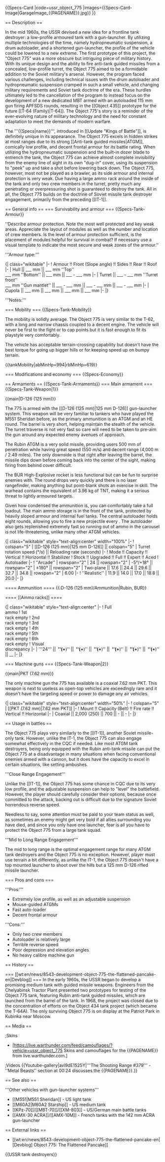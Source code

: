 {{Specs-Card
|code=ussr_object_775
|images={{Specs-Card-Image|GarageImage_{{PAGENAME}}.jpg}}
}}

== Description ==
<!-- ''In the description, the first part should be about the history of the creation and combat usage of the vehicle, as well as its key features. In the second part, tell the reader about the ground vehicle in the game. Insert a screenshot of the vehicle, so that if the novice player does not remember the vehicle by name, he will immediately understand what kind of vehicle the article is talking about.'' -->
In the mid 1960s, the USSR devised a new idea for a frontline tank destroyer: a low-profile armoured tank with a gun-launcher. By utilizing multiple technologies of the time, namely hydropneumatic suspension, a drum autoloader, and a shortened gun-launcher, the profile of the vehicle could be lowered to a new extreme. The first prototype of this project, the "Object 775" was a more obscure but intriguing piece of military history. With its unique design and the ability to fire anti-tank guided missiles from a concealed, low-profile turret, the Object 775 aimed to be a formidable addition to the Soviet military's arsenal. However, the program faced various challenges, including technical issues with the drum autoloader and hydropneumatic suspension cramped in such a small vehicle, and changing military requirements and Soviet tank doctrine of the era. These hurdles ultimately led to the cancellation of the program to instead focus on the development of a new dedicated MBT armed with an autoloaded 115 mm gun firing APFSDS rounds, resulting in the [[Object 435]] prototype for the future [[T-64 (Family)|T-64]]. The Object 775's story is a reminder of the ever-evolving nature of military technology and the need for constant adaptation to meet the demands of modern warfare.

The '''{{Specs|name}}''', introduced in [[Update "Kings of Battle"]], is definitely unique in its appearance. The Object 775 excels in hidden strikes at most ranges due to its strong [[Anti-tank guided missiles|ATGM]], comically low profile, and decent frontal armour for its battle rating. When utilizing the hydropneumatic suspension and the built-in dozer blade to entrench the tank, the Object 775 can achieve almost complete invisibility from the enemy line of sight in its own "dug-in" cover, using its suspension to "peek" up and take a shot before lowering back down. The Object 775, however, most not be played as a brawler, as its side armour and internal protection is very weak. Due having a large ammo rack around the inside of the tank and only two crew members in the turret, pretty much any penetrating or overpressuring shot is guaranteed to destroy the tank. All in all, the Object 775 builds on the doctrine of Soviet missile tank destroyer engagement, primarily from the preceding [[IT-1]].

== General info ==
=== Survivability and armour ===
{{Specs-Tank-Armour}}
<!-- ''Describe armour protection. Note the most well protected and key weak areas. Appreciate the layout of modules as well as the number and location of crew members. Is the level of armour protection sufficient, is the placement of modules helpful for survival in combat? If necessary use a visual template to indicate the most secure and weak zones of the armour.'' -->
''Describe armour protection. Note the most well protected and key weak areas. Appreciate the layout of modules as well as the number and location of crew members. Is the level of armour protection sufficient, is the placement of modules helpful for survival in combat? If necessary use a visual template to indicate the most secure and weak zones of the armour.''

'''Armour type:''' <!-- The types of armour present on the vehicle and their general locations -->
<!-- Example: * Rolled homogeneous armour (Front, Side, Rear, Hull roof)
* Cast homogeneous armour (Turret, Transmission area) -->

{| class="wikitable"
|-
! Armour !! Front (Slope angle) !! Sides !! Rear !! Roof
|-
| Hull || ___ mm || ___ mm ''Top'' <br> ___ mm ''Bottom'' || ___ mm || ___ - ___ mm
|-
| Turret || ___ - ___ mm ''Turret front'' <br> ___ mm ''Gun mantlet'' || ___ - ___ mm || ___ - ___ mm || ___ - ___ mm
|-
| Cupola || ___ mm || ___ mm || ___ mm || ___ mm
|-
|}

'''Notes:''' <!-- Any additional notes which the user needs to be aware of -->
<!-- Example: * Suspension wheels are 20 mm thick, tracks are 30 mm thick, and torsion bars are 60 mm thick. -->

=== Mobility ===
{{Specs-Tank-Mobility}}
<!-- ''Write about the mobility of the ground vehicle. Estimate the specific power and manoeuvrability, as well as the maximum speed forwards and backwards.'' -->
The mobility is solidly average. The Object 775 is very similar to the T-62, with a long and narrow chassis coupled to a decent engine. The vehicle will never be first to the fight or to cap points but it is fast enough to fit its playstyle very comfortably.

The vehicle has acceptable terrain-crossing capability but doesn't have the best torque for going up bigger hills or for keeping speed up on bumpy terrain.

{{tankMobility|abMinHp=994|rbMinHp=619}}

=== Modifications and economy ===
{{Specs-Economy}}

== Armaments ==
{{Specs-Tank-Armaments}}
=== Main armament ===
{{Specs-Tank-Weapon|1}}
<!-- ''Give the reader information about the characteristics of the main gun. Assess its effectiveness in a battle based on the reloading speed, ballistics and the power of shells. Do not forget about the flexibility of the fire, that is how quickly the cannon can be aimed at the target, open fire on it and aim at another enemy. Add a link to the main article on the gun: <code><nowiki>{{main|Name of the weapon}}</nowiki></code>. Describe in general terms the ammunition available for the main gun. Give advice on how to use them and how to fill the ammunition storage.'' -->
{{main|D-126 (125 mm)}}

The 775 is armed with the [[D-126 (125 mm)|125 mm D-126]] gun-launcher system. This weapon will be very familiar to tankers who have played the M551 Sheridan before, as the primary ammunition is an ATGM and an HE round. The barrel is very short, helping maintain the stealth of the vehicle. The turret traverse is not very fast so care will need to be taken to pre-aim the gun around any expected enemy avenues of approach.

The Rubin ATGM is a very solid missile, providing users 500 mm of penetration while having great speed (550 m/s) and decent range (4,000 m / 2.49 miles). The only downside is that right after leaving the barrel, the missile dips down before coming back into the center of the sight, making firing from behind cover difficult.

The BUR High-Explosive rocket is less functional but can be fun to surprise enemies with. The round drops very quickly and there is no laser rangefinder, making anything but point-blank shots an exercise in skill. The warhead contains the equivalent of 3.96 kg of TNT, making it a serious threat to lightly armoured targets.

Given how condensed the ammunition is, you can comfortably take a full loadout. The main ammo storage is in the front of the tank, protected by heavily sloped armour and internal fuel tanks. The central autoloader holds eight rounds, allowing you to fire a new projectile every . The autoloader also gets replenished extremely fast so running out of ammo in the carousel is not life-threatening, unlike many other ATGM vehicles.

{| class="wikitable" style="text-align:center" width="100%"
|-
! colspan="5" | [[D-126 (125 mm)|125 mm D-126]] || colspan="5" | Turret rotation speed (°/s) || Reloading rate (seconds)
|-
! Mode !! Capacity !! Vertical !! Horizontal !! Stabilizer
! Stock !! Upgraded !! Full !! Expert !! Aced
! Autoloader
|-
! ''Arcade''
| rowspan="2" | 24 || rowspan="2" | -5°/+18° || rowspan="2" | ±180° || rowspan="2" | Two-plane || 17.6 || 24.4 || 29.6 || 32.7 || 34.8 || rowspan="2" | 6.00
|-
! ''Realistic''
| 11.9 || 14.0 || 17.0 || 18.8 || 20.0
|-
|}

==== Ammunition ====
{{:D-126 (125 mm)/Ammunition|Rubin, BUR}}

==== [[Ammo racks]] ====
<!-- [[File:Ammoracks_{{PAGENAME}}.png|right|thumb|x250px|[[Ammo racks]] of the {{PAGENAME}}]] -->
<!-- '''Last updated:''' -->
{| class="wikitable" style="text-align:center"
|-
! Full<br>ammo
! 1st<br>rack empty
! 2nd<br>rack empty
! 3rd<br>rack empty
! 4th<br>rack empty
! 5th<br>rack empty
! 6th<br>rack empty
! Visual<br>discrepancy
|-
| '''24''' || __&nbsp;''(+__)'' || __&nbsp;''(+__)'' || __&nbsp;''(+__)'' || __&nbsp;''(+__)'' || __&nbsp;''(+__)'' || __&nbsp;''(+__)'' || __
|-
|}

=== Machine guns ===
{{Specs-Tank-Weapon|2}}
<!-- ''Offensive and anti-aircraft machine guns not only allow you to fight some aircraft but also are effective against lightly armoured vehicles. Evaluate machine guns and give recommendations on its use.'' -->
{{main|PKT (7.62 mm)}}

The only machine gun the 775 has available is a coaxial 7.62 mm PKT. This weapon is next to useless as open-top vehicles are exceedingly rare and it doesn't have the targeting speed or power to damage any air vehicles.

{| class="wikitable" style="text-align:center" width="50%"
|-
! colspan="5" | [[PKT (7.62 mm)|7.62 mm PKT]]
|-
! Mount !! Capacity (Belt) !! Fire rate !! Vertical !! Horizontal
|-
| Coaxial || 2,000 (250) || 700 || - || -
|-
|}

== Usage in battles ==
<!-- ''Describe the tactics of playing in the vehicle, the features of using vehicles in the team and advice on tactics. Refrain from creating a "guide" - do not impose a single point of view but instead give the reader food for thought. Describe the most dangerous enemies and give recommendations on fighting them. If necessary, note the specifics of the game in different modes (AB, RB, SB).'' -->

The Object 775 plays very similarly to the [[IT-1]], another Soviet missile-only tank. However, unlike the IT-1, the Object 775 can also engage somewhat effectively in the CQC if needed. Like most ATGM tank destroyers, being only equipped with the Rubin anti-tank missile can put the Object 775 at a disadvantage in many situations when facing conventional enemies armed with a cannon, but it does have the capacity to excel in certain situations, like setting ambushes.

'''Close Range Engagement'''

Unlike the [[IT-1]], the Object 775 has some chance in CQC due to its very low profile, and the adjustable suspension can help to "level" the battlefield. However, the player should carefully consider their options, because once committed to the attack, backing out is difficult due to the signature Soviet horrendous reverse speed.

Needless to say, some attention must be paid to your team status as well, as sometimes an enemy might get very bold if all allies surrounding you have died, and since you only have one launcher, fear is all you have to protect the Object 775 from a large tank squad.

'''Mid to Long Range Engagement'''

The mid to long range is the optimal engagement range for many ATGM tank destroyers and the Object 775 is no exception. However, player must use terrain a bit differently, as unlike the IT-1, the Object 775 doesn't have a top mounted launcher to shoot over the hills but a 125 mm D-126 rifled missile launcher.

=== Pros and cons ===
<!-- ''Summarise and briefly evaluate the vehicle in terms of its characteristics and combat effectiveness. Mark its pros and cons in a bulleted list. Try not to use more than 6 points for each of the characteristics. Avoid using categorical definitions such as "bad", "good" and the like - use substitutions with softer forms such as "inadequate" and "effective".'' -->

'''Pros:'''

* Extremely low profile, as well as an adjustable suspension
* Mouse-guided ATGMs
* Fast auto-loader
* Decent frontal armour

'''Cons:'''

* Only two crew members
* Autoloader is relatively large
* Terrible reverse speed
* Poor depression and elevation angles
* No heavy calibre machine gun

== History ==
<!-- ''Describe the history of the creation and combat usage of the vehicle in more detail than in the introduction. If the historical reference turns out to be too long, take it to a separate article, taking a link to the article about the vehicle and adding a block "/History" (example: <nowiki>https://wiki.warthunder.com/(Vehicle-name)/History</nowiki>) and add a link to it here using the <code>main</code> template. Be sure to reference text and sources by using <code><nowiki><ref></ref></nowiki></code>, as well as adding them at the end of the article with <code><nowiki><references /></nowiki></code>. This section may also include the vehicle's dev blog entry (if applicable) and the in-game encyclopedia description (under <code><nowiki>=== In-game description ===</nowiki></code>, also if applicable).'' -->

=== [[wt:en/news/8543-development-object-775-the-flattened-pancake-en|Devblog]] ===
In the early 1960s, the USSR began to develop a promising medium tank with guided missile weapons. Engineers from the Chelyabinsk Tractor Plant presented two prototypes for testing of the Object 775 tank, featuring Rubin anti-tank guided missiles, which are launched from the barrel of the tank. In 1968, the project was closed due to the concentration of efforts on the Object 434 tank project (which became the T-64A). The only surviving Object 775 is on display at the Patriot Park in Kubinka near Moscow.

== Media ==
<!-- ''Excellent additions to the article would be video guides, screenshots from the game, and photos.'' -->

;Skins

* [https://live.warthunder.com/feed/camouflages/?vehicle=ussr_object_775 Skins and camouflages for the {{PAGENAME}} from live.warthunder.com.]

;Videos
{{Youtube-gallery|avl9dE1525Y|'''The Shooting Range #379''' - ''Metal Beasts'' section at 00:24 discusses the {{PAGENAME}}.}}

== See also ==
<!-- ''Links to the articles on the War Thunder Wiki that you think will be useful for the reader, for example:''
* ''reference to the series of the vehicles;''
* ''links to approximate analogues of other nations and research trees.'' -->

'''Other vehicles with gun-launcher systems'''

* [[M551|M551 Sheridan]] - US light tank
* [[M60A2|M60A2 Starship]] - US medium tank
* [[KPz-70]]/[[MBT-70]]/[[XM-803]] - US/German main battle tanks
* [[AMX-30 ACRA]]/[[AMX-10M]] - French tanks with the 142 mm ACRA gun-launcher

== External links ==
<!-- ''Paste links to sources and external resources, such as:''
* ''topic on the official game forum;''
* ''other literature.'' -->

* [[wt:en/news/8543-development-object-775-the-flattened-pancake-en|[Devblog] Object 775: The Flattened Pancake]]

{{USSR tank destroyers}}